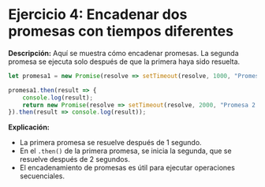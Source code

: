 
# Ejercicio 4: Encadenar dos promesas con tiempos diferentes

**Descripción:**
Aquí se muestra cómo encadenar promesas. La segunda promesa se ejecuta solo después de que la primera haya sido resuelta.

```javascript
let promesa1 = new Promise(resolve => setTimeout(resolve, 1000, "Promesa 1 completa"));

promesa1.then(result => {
    console.log(result);
    return new Promise(resolve => setTimeout(resolve, 2000, "Promesa 2 completa"));
}).then(result => console.log(result));
```

**Explicación:**
- La primera promesa se resuelve después de 1 segundo.
- En el `.then()` de la primera promesa, se inicia la segunda, que se resuelve después de 2 segundos.
- El encadenamiento de promesas es útil para ejecutar operaciones secuenciales.
            
